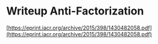 # Writeup Anti-Factorization
[https://eprint.iacr.org/archive/2015/398/1430482058.pdf](https://eprint.iacr.org/archive/2015/398/1430482058.pdf)
